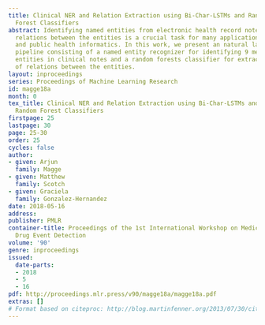 ```yaml
---
title: Clinical NER and Relation Extraction using Bi-Char-LSTMs and Random
  Forest Classifiers
abstract: Identifying named entities from electronic health record notes and extracting
  relations between the entities is a crucial task for many applications in clinical
  and public health informatics. In this work, we present an natural language processing
  pipeline consisting of a named entity recognizer for identifying 9 medical named
  entities in clinical notes and a random forests classifier for extracting 7 types
  of relations between the entities.
layout: inproceedings
series: Proceedings of Machine Learning Research
id: magge18a
month: 0
tex_title: Clinical NER and Relation Extraction using Bi-Char-LSTMs and
  Random Forest Classifiers
firstpage: 25
lastpage: 30
page: 25-30
order: 25
cycles: false
author:
- given: Arjun
  family: Magge
- given: Matthew
  family: Scotch
- given: Graciela
  family: Gonzalez-Hernandez
date: 2018-05-16
address: 
publisher: PMLR
container-title: Proceedings of the 1st International Workshop on Medication and Adverse
  Drug Event Detection
volume: '90'
genre: inproceedings
issued:
  date-parts:
  - 2018
  - 5
  - 16
pdf: http://proceedings.mlr.press/v90/magge18a/magge18a.pdf
extras: []
# Format based on citeproc: http://blog.martinfenner.org/2013/07/30/citeproc-yaml-for-bibliographies/
---
```

